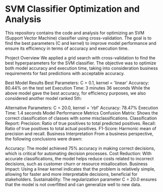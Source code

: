 # SVM Classifier Optimization and Analysis

This repository contains the code and analysis for optimizing an SVM (Support Vector Machine) classifier using cross-validation. The goal is to find the best parameters (C and kernel) to improve model performance and ensure its efficiency in terms of accuracy and execution time.

Project Overview
We applied a grid search with cross-validation to find the best hyperparameters for the SVM classifier. The objective was to optimize both model accuracy and execution time, taking into consideration business requirements for fast predictions with acceptable accuracy.

Best Model Results
Best Parameters: C = 0.1, kernel = 'linear'
Accuracy: 80.44% on the test set
Execution Time: 3 minutes 36 seconds
While the above model gave the best accuracy, for efficiency purposes, we also considered another model ranked 5th:

Alternative Parameters: C = 20.0, kernel = 'rbf'
Accuracy: 78.47%
Execution Time: 1.4 seconds
Model Performance Metrics
Confusion Matrix: Shows the correct classification of classes with some misclassifications.
Classification Report:
Precision: Ratio of true positives to total predicted positives.
Recall: Ratio of true positives to total actual positives.
F1-Score: Harmonic mean of precision and recall.
Business Interpretation
From a business perspective, the following conclusions were drawn:

Accuracy: The model achieved 75% accuracy in making correct decisions, which is critical for automating decision processes.
Cost Reduction: With accurate classifications, the model helps reduce costs related to incorrect decisions, such as customer churn or resource misallocation.
Business Impact: Using a linear kernel indicates that the problem is relatively simple, allowing for faster and more interpretable decisions, beneficial for stakeholders.
Sustainability: The regularization parameter C = 20.0 ensures that the model is not overfitted and can generalize well to new data.
